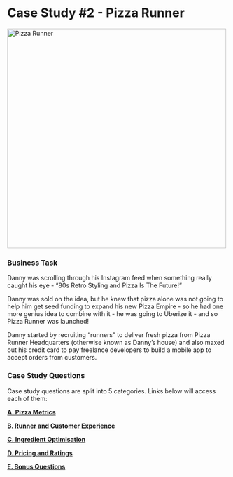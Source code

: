 # Case Study #2 - Pizza Runner

<a href = "https://8weeksqlchallenge.com/case-study-2/"><img alt="Pizza Runner" width="500" src="https://8weeksqlchallenge.com/images/case-study-designs/2.png"></a>

### Business Task
Danny was scrolling through his Instagram feed when something really caught his eye - “80s Retro Styling and Pizza Is The Future!”

Danny was sold on the idea, but he knew that pizza alone was not going to help him get seed funding to expand his new Pizza Empire - so he had one more genius idea to combine with it - he was going to Uberize it - and so Pizza Runner was launched!

Danny started by recruiting “runners” to deliver fresh pizza from Pizza Runner Headquarters (otherwise known as Danny’s house) and also maxed out his credit card to pay freelance developers to build a mobile app to accept orders from customers.

### Case Study Questions

Case study questions are split into 5 categories.  Links below will access each of them:

<a href = "https://github.com/zackmwheeler/8-Week-SQL-Challenge/blob/main/Case%20Study%20%232%20-%20Pizza%20Runner/A.%20Pizza%20Metrics.md">**A. Pizza Metrics**</a>

<a href = "https://github.com/zackmwheeler/8-Week-SQL-Challenge/blob/main/Case%20Study%20%232%20-%20Pizza%20Runner/B.%20Runner%20and%20Customer%20Experience.md">**B. Runner and Customer Experience**</a>

<a href = "https://github.com/zackmwheeler/8-Week-SQL-Challenge/blob/main/Case%20Study%20%232%20-%20Pizza%20Runner/C.%20Ingredient%20Optimisation.md">**C. Ingredient Optimisation**</a>

<a href = "https://github.com/zackmwheeler/8-Week-SQL-Challenge/blob/main/Case%20Study%20%232%20-%20Pizza%20Runner/D.%20Pricing%20and%20Ratings.md">**D. Pricing and Ratings**</a>

<a href = "https://github.com/zackmwheeler/8-Week-SQL-Challenge/blob/main/Case%20Study%20%232%20-%20Pizza%20Runner/E.%20Bonus%20Questions.md">**E. Bonus Questions**</a>
